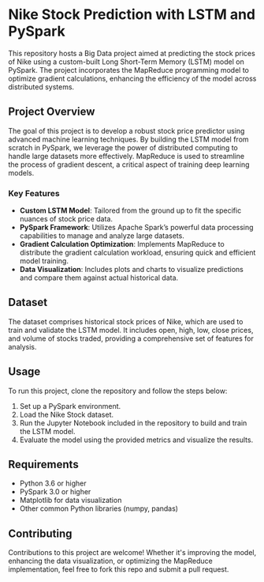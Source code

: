 # Nike Stock Prediction with LSTM and PySpark

This repository hosts a Big Data project aimed at predicting the stock prices of Nike using a custom-built Long Short-Term Memory (LSTM) model on PySpark. The project incorporates the MapReduce programming model to optimize gradient calculations, enhancing the efficiency of the model across distributed systems.

## Project Overview

The goal of this project is to develop a robust stock price predictor using advanced machine learning techniques. By building the LSTM model from scratch in PySpark, we leverage the power of distributed computing to handle large datasets more effectively. MapReduce is used to streamline the process of gradient descent, a critical aspect of training deep learning models.

### Key Features

- **Custom LSTM Model**: Tailored from the ground up to fit the specific nuances of stock price data.
- **PySpark Framework**: Utilizes Apache Spark’s powerful data processing capabilities to manage and analyze large datasets.
- **Gradient Calculation Optimization**: Implements MapReduce to distribute the gradient calculation workload, ensuring quick and efficient model training.
- **Data Visualization**: Includes plots and charts to visualize predictions and compare them against actual historical data.

## Dataset

The dataset comprises historical stock prices of Nike, which are used to train and validate the LSTM model. It includes open, high, low, close prices, and volume of stocks traded, providing a comprehensive set of features for analysis.

## Usage

To run this project, clone the repository and follow the steps below:

1. Set up a PySpark environment.
2. Load the Nike Stock dataset.
3. Run the Jupyter Notebook included in the repository to build and train the LSTM model.
4. Evaluate the model using the provided metrics and visualize the results.

## Requirements

- Python 3.6 or higher
- PySpark 3.0 or higher
- Matplotlib for data visualization
- Other common Python libraries (numpy, pandas)

## Contributing

Contributions to this project are welcome! Whether it's improving the model, enhancing the data visualization, or optimizing the MapReduce implementation, feel free to fork this repo and submit a pull request.
